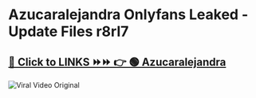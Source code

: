 
 # Azucaralejandra Onlyfans Leaked - Update Files r8rl7

## <h2><a href="https://clipsfans.com/Azucaralejandra&ref=git">🔗 Click to LINKS ⏩⏩ 👉 🟢 Azucaralejandra </a></h2>

<a href="https://clipsfans.com/Azucaralejandra&ref=git" rel="nofollow" data-target="animated-image.originalLink"><img src="https://i.ibb.co.com/xMMVF88/686577567.gif" alt="Viral Video Original" style="max-width: 100%; display: inline-block;" data-target="animated-image.originalImage"></a>

